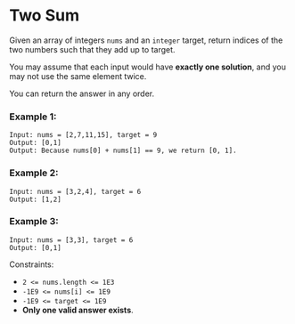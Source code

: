 # Two Sum

Given an array of integers `nums` and an `integer` target, return indices of the two numbers such that they add up to target.

You may assume that each input would have **exactly one solution**, and you may not use the same element twice.

You can return the answer in any order.

### Example 1:
```
Input: nums = [2,7,11,15], target = 9
Output: [0,1]
Output: Because nums[0] + nums[1] == 9, we return [0, 1].
```
### Example 2:
```
Input: nums = [3,2,4], target = 6
Output: [1,2]
```
### Example 3:
```
Input: nums = [3,3], target = 6
Output: [0,1]
```

Constraints:

* `2 <= nums.length <= 1E3`
* `-1E9 <= nums[i] <= 1E9`
* `-1E9 <= target <= 1E9`
* **Only one valid answer exists**.